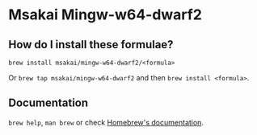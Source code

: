 # Msakai Mingw-w64-dwarf2

## How do I install these formulae?

`brew install msakai/mingw-w64-dwarf2/<formula>`

Or `brew tap msakai/mingw-w64-dwarf2` and then `brew install <formula>`.

## Documentation

`brew help`, `man brew` or check [Homebrew's documentation](https://docs.brew.sh).
